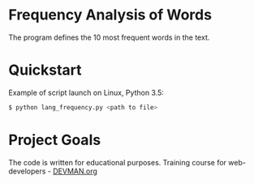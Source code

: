 # Frequency Analysis of Words

The program defines the 10 most frequent words in the text.

# Quickstart

Example of script launch on Linux, Python 3.5:

```bash
$ python lang_frequency.py <path to file>
```


# Project Goals

The code is written for educational purposes. Training course for web-developers - [DEVMAN.org](https://devman.org)
